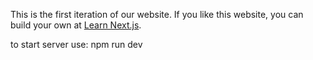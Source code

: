 This is the first iteration of our website. If you like this website, you can build your own at [Learn Next.js](https://nextjs.org/learn).

to start server use: npm run dev
